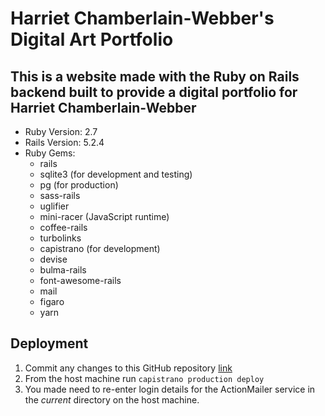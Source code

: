 # Harriet Chamberlain-Webber's Digital Art Portfolio

## This is a website made with the Ruby on Rails backend built to provide a digital portfolio for Harriet Chamberlain-Webber

 - Ruby Version: 2.7
 - Rails Version: 5.2.4
 - Ruby Gems: 
   + rails
   + sqlite3 (for development and testing)
   + pg (for production)
   + sass-rails
   + uglifier
   + mini-racer (JavaScript runtime)
   + coffee-rails
   + turbolinks
   + capistrano (for development)
   + devise
   + bulma-rails
   + font-awesome-rails
   + mail
   + figaro
   + yarn

## Deployment
  
  1. Commit any changes to this GitHub repository [link](<https://github.com/guyus15/art-website>)
  2. From the host machine run `capistrano production deploy`
  3. You made need to re-enter login details for the ActionMailer service in the *current* directory on the host machine.
